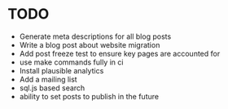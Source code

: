 # TODO
- Generate meta descriptions for all blog posts
- Write a blog post about website migration
- Add post freeze test to ensure key pages are accounted for
- use make commands fully in ci
- Install plausible analytics
- Add a mailing list
- sql.js based search
- ability to set posts to publish in the future
